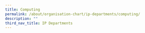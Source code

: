 ```yaml
---
title: Computing
permalink: /about/organisation-chart/ip-departments/computing/
description: ""
third_nav_title: IP Departments
---
```



